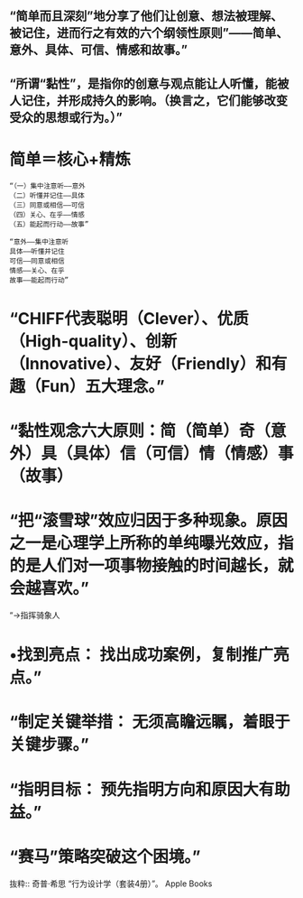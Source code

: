 ## “简单而且深刻”地分享了他们让创意、想法被理解、被记住，进而行之有效的六个纲领性原则”——简单、意外、具体、可信、情感和故事。”

## “所谓“黏性”，是指你的创意与观点能让人听懂，能被人记住，并形成持久的影响。（换言之，它们能够改变受众的思想或行为。）”

# 简单＝核心+精炼
```
“（一）集中注意听——意外
（二）听懂并记住——具体
（三）同意或相信——可信
（四）关心、在乎——情感
（五）能起而行动——故事”

“意外——集中注意听
具体——听懂并记住
可信——同意或相信
情感——关心、在乎
故事——能起而行动”
```

# “CHIFF代表聪明（Clever）、优质（High-quality）、创新（Innovative）、友好（Friendly）和有趣（Fun）五大理念。”

# “黏性观念六大原则：简（简单）奇（意外）具（具体）信（可信）情（情感）事（故事）


# “把“滚雪球”效应归因于多种现象。原因之一是心理学上所称的单纯曝光效应，指的是人们对一项事物接触的时间越长，就会越喜欢。”

“→指挥骑象人

# •找到亮点： 找出成功案例，复制推广亮点。”

# “制定关键举措： 无须高瞻远瞩，着眼于关键步骤。”

# “指明目标： 预先指明方向和原因大有助益。”

# “赛马”策略突破这个困境。”

抜粋:: 奇普·希思  “行为设计学（套装4册）”。 Apple Books  
